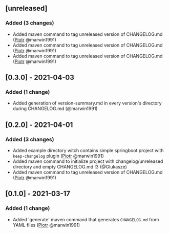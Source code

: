 [unreleased]
------------

### Added (3 changes)

- Added maven command to tag unreleased version of CHANGELOG.md ([Piotr](https://github.com/marwin1991) @marwin1991)
- Added maven command to tag unreleased version of CHANGELOG.md ([Piotr](https://github.com/marwin1991) @marwin1991)
- Added maven command to tag unreleased version of CHANGELOG.md ([Piotr](https://github.com/marwin1991) @marwin1991)

[0.3.0] - 2021-04-03
--------------------

### Added (1 change)

- Added generation of version-summary.md in every version's directory during CHANGELOG.md (@marwin1991)

[0.2.0] - 2021-04-01
--------------------

### Added (3 changes)

- Added example directory witch contains simple springboot project with `keep-changelog`
  plugin ([Piotr](https://github.com/marwin1991) @marwin1991)
- Added maven command to initialize project with changelog/unreleased directory and empty CHANGELOG.md !3 (@Glukasze)
- Added maven command to tag unreleased version of CHANGELOG.md ([Piotr](https://github.com/marwin1991) @marwin1991)

[0.1.0] - 2021-03-17
--------------------

### Added (1 change)

- Added 'generate' maven command that generates `CHANGELOG.md` from YAML files ([Piotr](https://github.com/marwin1991) @marwin1991)



